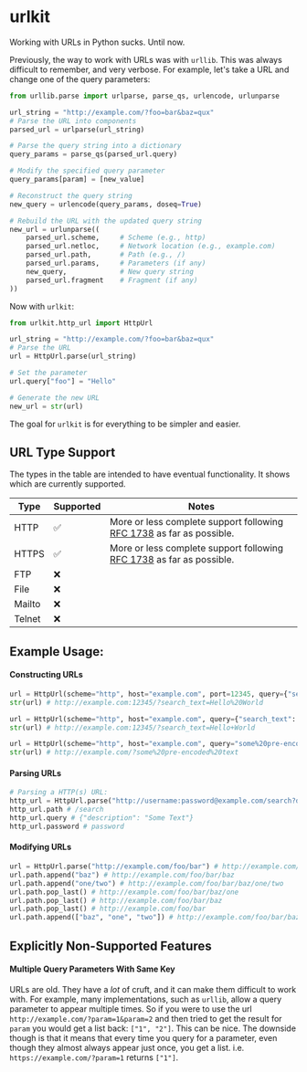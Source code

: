 # urlkit

Working with URLs in Python sucks. Until now.

Previously, the way to work with URLs was with `urllib`. This was always difficult to remember, and very verbose. For example, let's take a URL and change one of the query parameters:

```python
from urllib.parse import urlparse, parse_qs, urlencode, urlunparse

url_string = "http://example.com/?foo=bar&baz=qux"
# Parse the URL into components
parsed_url = urlparse(url_string)

# Parse the query string into a dictionary
query_params = parse_qs(parsed_url.query)

# Modify the specified query parameter
query_params[param] = [new_value]

# Reconstruct the query string
new_query = urlencode(query_params, doseq=True)

# Rebuild the URL with the updated query string
new_url = urlunparse((
    parsed_url.scheme,     # Scheme (e.g., http)
    parsed_url.netloc,     # Network location (e.g., example.com)
    parsed_url.path,       # Path (e.g., /)
    parsed_url.params,     # Parameters (if any)
    new_query,             # New query string
    parsed_url.fragment    # Fragment (if any)
))
```

Now with `urlkit`:

```python
from urlkit.http_url import HttpUrl

url_string = "http://example.com/?foo=bar&baz=qux"
# Parse the URL
url = HttpUrl.parse(url_string)

# Set the parameter
url.query["foo"] = "Hello"

# Generate the new URL
new_url = str(url)
```

The goal for `urlkit` is for everything to be simpler and easier.

## URL Type Support

The types in the table are intended to have eventual functionality. It shows which are currently supported.

| Type   | Supported | Notes                                                                                                                 |
| ------ | --------- | --------------------------------------------------------------------------------------------------------------------- |
| HTTP   | ✅        | More or less complete support following [RFC 1738](https://datatracker.ietf.org/doc/html/rfc1738) as far as possible. |
| HTTPS  | ✅        | More or less complete support following [RFC 1738](https://datatracker.ietf.org/doc/html/rfc1738) as far as possible. |
| FTP    | ❌        |                                                                                                                       |
| File   | ❌        |                                                                                                                       |
| Mailto | ❌        |                                                                                                                       |
| Telnet | ❌        |                                                                                                                       |

## Example Usage:

#### Constructing URLs

```python
url = HttpUrl(scheme="http", host="example.com", port=12345, query={"search_text": "Hello World"})
str(url) # http://example.com:12345/?search_text=Hello%20World

url = HttpUrl(scheme="http", host="example.com", query={"search_text": "Hello World"}, query_options=QueryOptions(space_encoding=SpaceEncoding.PLUS))
str(url) # http://example.com:12345/?search_text=Hello+World

url = HttpUrl(scheme="http", host="example.com", query="some%20pre-encoded%20text")
str(url) # http://example.com/?some%20pre-encoded%20text
```

#### Parsing URLs

```python
# Parsing a HTTP(s) URL:
http_url = HttpUrl.parse("http://username:password@example.com/search?description=Some%20Text")
http_url.path # /search
http_url.query # {"description": "Some Text"}
http_url.password # password
```

#### Modifying URLs

```python
url = HttpUrl.parse("http://example.com/foo/bar") # http://example.com/foo/bar
url.path.append("baz") # http://example.com/foo/bar/baz
url.path.append("one/two") # http://example.com/foo/bar/baz/one/two
url.path.pop_last() # http://example.com/foo/bar/baz/one
url.path.pop_last() # http://example.com/foo/bar/baz
url.path.pop_last() # http://example.com/foo/bar
url.path.append(["baz", "one", "two"]) # http://example.com/foo/bar/baz/one/two
```

## Explicitly Non-Supported Features

#### Multiple Query Parameters With Same Key

URLs are old. They have a _lot_ of cruft, and it can make them difficult to work with. For example, many implementations, such as `urllib`, allow a query parameter to appear multiple times. So if you were to use the url `http://example.com/?param=1&param=2` and then tried to get the result for `param` you would get a list back: `["1", "2"]`. This can be nice. The downside though is that it means that every time you query for a parameter, even though they almost always appear just once, you get a list. i.e. `https://example.com/?param=1` returns `["1"]`.
